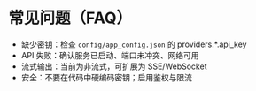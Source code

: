 # 常见问题（FAQ）

- 缺少密钥：检查 `config/app_config.json` 的 providers.\*.api_key
- API 失败：确认服务已启动、端口未冲突、网络可用
- 流式输出：当前为非流式，可扩展为 SSE/WebSocket
- 安全：不要在代码中硬编码密钥；启用鉴权与限流
